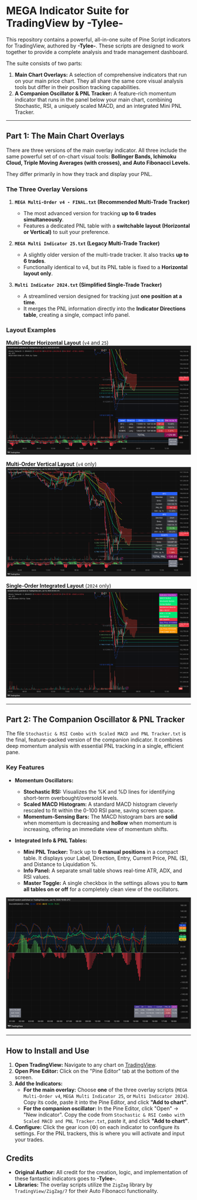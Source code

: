 # MEGA Indicator Suite for TradingView by -Tylee-

This repository contains a powerful, all-in-one suite of Pine Script indicators for TradingView, authored by **-Tylee-**. These scripts are designed to work together to provide a complete analysis and trade management dashboard.

The suite consists of two parts:
1.  **Main Chart Overlays:** A selection of comprehensive indicators that run on your main price chart. They all share the same core visual analysis tools but differ in their position tracking capabilities.
2.  **A Companion Oscillator & PNL Tracker:** A feature-rich momentum indicator that runs in the panel below your main chart, combining Stochastic, RSI, a uniquely scaled MACD, and an integrated Mini PNL Tracker.

---

## Part 1: The Main Chart Overlays

There are three versions of the main overlay indicator. All three include the same powerful set of on-chart visual tools: **Bollinger Bands, Ichimoku Cloud, Triple Moving Averages (with crosses), and Auto Fibonacci Levels.**

They differ primarily in how they track and display your PNL.

### The Three Overlay Versions

1.  **`MEGA Multi-Order v4 - FINAL.txt` (Recommended Multi-Trade Tracker)**
    *   The most advanced version for tracking **up to 6 trades simultaneously**.
    *   Features a dedicated PNL table with a **switchable layout (Horizontal or Vertical)** to suit your preference.

2.  **`MEGA Multi Indicator 25.txt` (Legacy Multi-Trade Tracker)**
    *   A slightly older version of the multi-trade tracker. It also tracks **up to 6 trades**.
    *   Functionally identical to v4, but its PNL table is fixed to a **Horizontal layout only**.

3.  **`Multi Indicator 2024.txt` (Simplified Single-Trade Tracker)**
    *   A streamlined version designed for tracking just **one position at a time**.
    *   It merges the PNL information directly into the **Indicator Directions table**, creating a single, compact info panel.

### Layout Examples

**Multi-Order Horizontal Layout** (`v4` and `25`)
![Horizontal PNL Table Layout](./images/horizontal_layout.png)

**Multi-Order Vertical Layout** (`v4` only)
![Vertical PNL Table Layout](./images/vertical_layout.png)

**Single-Order Integrated Layout** (`2024` only)
![Single-Order Info Table](./images/single_order_layout.png)

---

## Part 2: The Companion Oscillator & PNL Tracker

The file `Stochastic & RSI Combo with Scaled MACD and PNL Tracker.txt` is the final, feature-packed version of the companion indicator. It combines deep momentum analysis with essential PNL tracking in a single, efficient pane.

### Key Features

*   **Momentum Oscillators:**
    *   **Stochastic RSI:** Visualizes the %K and %D lines for identifying short-term overbought/oversold levels.
    *   **Scaled MACD Histogram:** A standard MACD histogram cleverly rescaled to fit within the 0-100 RSI pane, saving screen space.
    *   **Momentum-Sensing Bars:** The MACD histogram bars are **solid** when momentum is decreasing and **hollow** when momentum is increasing, offering an immediate view of momentum shifts.

*   **Integrated Info & PNL Tables:**
    *   **Mini PNL Tracker:** Track up to **6 manual positions** in a compact table. It displays your Label, Direction, Entry, Current Price, PNL ($), and Distance to Liquidation %.
    *   **Info Panel:** A separate small table shows real-time ATR, ADX, and RSI values.
    *   **Master Toggle:** A single checkbox in the settings allows you to **turn all tables on or off** for a completely clean view of the oscillators.

![Companion Oscillator with PNL Tracker](./images/combo_oscillator_pnl.png)

---

## How to Install and Use

1.  **Open TradingView:** Navigate to any chart on [TradingView](https://www.tradingview.com).
2.  **Open Pine Editor:** Click on the "Pine Editor" tab at the bottom of the screen.
3.  **Add the Indicators:**
    *   **For the main overlay:** Choose **one** of the three overlay scripts (`MEGA Multi-Order v4`, `MEGA Multi Indicator 25`, or `Multi Indicator 2024`). Copy its code, paste it into the Pine Editor, and click **"Add to chart"**.
    *   **For the companion oscillator:** In the Pine Editor, click "Open" -> "New indicator". Copy the code from `Stochastic & RSI Combo with Scaled MACD and PNL Tracker.txt`, paste it, and click **"Add to chart"**.
4.  **Configure:** Click the gear icon (⚙️) on each indicator to configure its settings. For the PNL trackers, this is where you will activate and input your trades.

## Credits

*   **Original Author:** All credit for the creation, logic, and implementation of these fantastic indicators goes to **-Tylee-**.
*   **Libraries:** The overlay scripts utilize the `ZigZag` library by `TradingView/ZigZag/7` for their Auto Fibonacci functionality.
